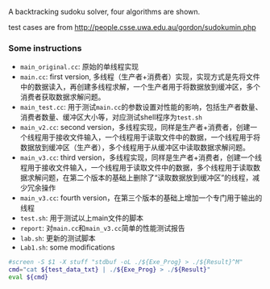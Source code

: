 A backtracking sudoku solver, four algorithms are shown.

test cases are from http://people.csse.uwa.edu.au/gordon/sudokumin.php

### Some instructions

- `main_original.cc`: 原始的单线程实现
- `main.cc`: first version, 多线程（生产者+消费者）实现，实现方式是先将文件中的数据读入，再创建多线程求解，一个生产者用于将数据放到缓冲区，多个消费者获取数据求解问题。
- `main_test.cc`: 用于测试`main.cc`的参数设置对性能的影响，包括生产者数量、消费者数量、缓冲区大小等，对应测试shell程序为`test.sh`
- `main_v2.cc`: second version，多线程实现，同样是生产者+消费者，创建一个线程用于接收文件输入，一个线程用于读取文件中的数据，一个线程用于将数据放到缓冲区（生产者），多个线程用于从缓冲区中读取数据求解问题。
- `main_v3.cc`: third version，多线程实现，同样是生产者+消费者，创建一个线程用于接收文件输入，一个线程用于读取文件中的数据，多个线程用于读取数据求解问题，在第二个版本的基础上删除了“读取数据放到缓冲区”的线程，减少冗余操作
- `main_v3.cc`: fourth version，在第三个版本的基础上增加一个专门用于输出的线程
- `test.sh`: 用于测试以上main文件的脚本
- `report`: 对`main.cc`和`main_v3.cc`简单的性能测试报告
- `lab.sh`: 更新的测试脚本
- `Lab1.sh`: some modifications

```sh
#screen -S $1 -X stuff "stdbuf -oL ./${Exe_Prog} > ./${Result}^M"
cmd="cat ${test_data_txt} | ./${Exe_Prog} > ./${Result}"
eval ${cmd}
```